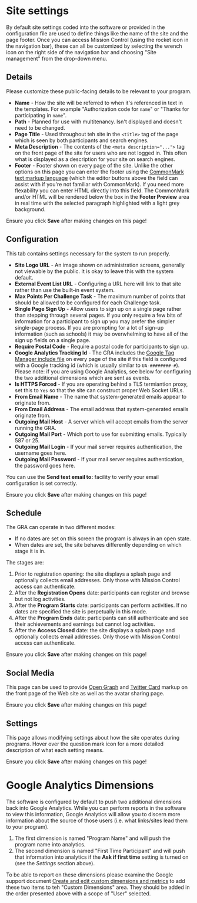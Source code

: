# Site settings

By default site settings coded into the software or provided in the configuration file are used to define things like the name of the site and the page footer. Once you can access Mission Control (using the rocket icon in the navigation bar), these can all be customized by selecting the wrench icon on the right side of the navigation bar and choosing "Site management" from the drop-down menu.

## Details

Please customize these public-facing details to be relevant to your program.

- **Name** - How the site will be referred to when it's referenced in text in the templates. For example "Authorization code for `name`" or "Thanks for participating in `name`".
- **Path** - Planned for use with multitenancy. Isn't displayed and doesn't need to be changed.
- **Page Title** - Used throughout teh site in the `<title>` tag of the page which is seen by both participants and search engines.
- **Meta Description** - The contents of the `<meta description="...">` tag on the front page of the site for users who are not logged in. This often what is displayed as a description for your site on search engines.
- **Footer** - Footer shown on every page of the site. Unlike the other options on this page you can enter the footer using the [CommonMark text markup language](https://commonmark.org/) (which the editor buttons above the field can assist with if you're not familiar with CommonMark). If you need more flexability you can enter HTML directly into this field. The CommonMark and/or HTML will be rendered below the box in the **Footer Preview** area in real time with the selected paragraph highlighted with a light grey background.

Ensure you click **Save** after making changes on this page!

## Configuration

This tab contains settings necessary for the system to run properly.

- **Site Logo URL** - An image shown on administration screens, generally not viewable by the public. It is okay to leave this with the system default.
- **External Event List URL** - Configuring a URL here will link to that site rather than use the built-in event system.
- **Max Points Per Challenge Task** - The maximum number of points that should be allowed to be configured for each Challenge task.
- **Single Page Sign Up** - Allow users to sign up on a single page rather than stepping through several pages. If you only require a few bits of information for a participant to sign up you may prefer the simpler single-page process. If you are prompting for a lot of sign-up information (such as schools) it may be overwhelming to have all of the sign up fields on a single page.
- **Require Postal Code** - Require a postal code for participants to sign up.
- **Google Analytics Tracking Id** - The GRA includes the [Google Tag Manager include file](https://developers.google.com/analytics/devguides/collection/gtagjs/) on every page of the site if this field is configured with a Google tracking id (which is usually similar to `UA-########-#`). Please note: if you are using Google Analytics, see below for configuring the two additional dimensions which are sent as events.
- **Is HTTPS Forced** - If you are operating behind a TLS termiantion proxy, set this to `Yes` so that the site can construct proper Web Socket URLs.
- **From Email Name** - The name that system-generated emails appear to originate from.
- **From Email Address** - The email address that system-generated emails originate from.
- **Outgoing Mail Host** - A server which will accept emails from the server running the GRA.
- **Outgoing Mail Port** - Which port to use for submitting emails. Typically 587 or 25.
- **Outgoing Mail Login** - If your mail server requires authentication, the username goes here.
- **Outgoing Mail Password** - If your mail server requires authentication, the password goes here.

You can use the **Send test email to:** facility to verify your email configuration is set correctly.

Ensure you click **Save** after making changes on this page!

## Schedule

The GRA can operate in two different modes:

- If no dates are set on this screen the program is always in an open state.
- When dates are set, the site behaves differently depending on which stage it is in.

The stages are:

1. Prior to registration opening: the site displays a splash page and optionally collects email addresses. Only those with Mission Control access can authenticate.
2. After the **Registration Opens** date: participants can register and browse but not log activities.
3. After the **Program Starts** date: participants can perform activities. If no dates are specified the site is perpetually in this mode.
4. After the **Program Ends** date: participants can still authenticate and see their achievements and earnings but cannot log activities.
5. After the **Access Closed** date: the site displays a splash page and optionally collects email addresses. Only those with Mission Control access can authenticate.

Ensure you click **Save** after making changes on this page!

## Social Media

This page can be used to provide [Open Graph](https://developers.facebook.com/docs/sharing/webmasters/#markup) and [Twitter Card](https://developer.twitter.com/en/docs/tweets/optimize-with-cards/guides/getting-started.html) markup on the front page of the Web site as well as the avatar sharing page.

Ensure you click **Save** after making changes on this page!

## Settings

This page allows modifying settings about how the site operates during programs. Hover over the question mark icon for a more detailed description of what each setting means.

Ensure you click **Save** after making changes on this page!

# Google Analytics Dimensions

The software is configured by default to push two additional dimensions back into Google Analytics. While you can perform reports in the software to view this information, Google Analytics will allow you to discern more information about the source of those users (i.e. what links/sites lead them to your program).

1. The first dimension is named "Program Name" and will push the program name into analytics.
2. The second dimension is named "First Time Participant" and will push that information into analytics if the **Ask if first time** setting is turned on (see the *Settings* section above).

To be able to report on these dimensions please examine the Google support document [Create and edit custom dimensions and metrics](https://support.google.com/analytics/answer/2709829) to add these two items to teh "Custom Dimensions" area. They should be added in the order presented above with a scope of "User" selected.
